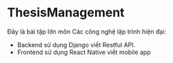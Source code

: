 # ThesisManagement
Đây là bài tập lớn môn Các công nghệ lập trình hiện đại:
- Backend sử dụng Django viết Restful API.
- Frontend sử dụng React Native viết mobile app
